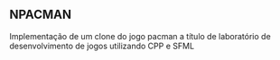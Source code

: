 NPACMAN
------------------------------------
Implementação de um clone do jogo pacman a título de laboratório de desenvolvimento de jogos utilizando CPP e SFML